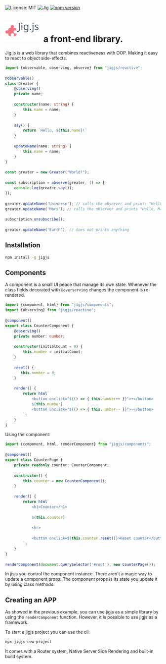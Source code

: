  ![License: MIT](https://img.shields.io/badge/License-MIT-blue.svg) ![Jig](https://github.com/carlosmaniero/jigjs/workflows/Jig/badge.svg) [![npm version](https://badge.fury.io/js/jigjs.svg)](https://badge.fury.io/js/jigjs)

# ![Jig Logo](jig/ghassets/logo.svg) a front-end library.

Jig.js is a web library that combines reactiveness with OOP. Making it easy to react to
object side-effects.


```typescript
import {observable, observing, observe} from "jigjs/reactive";

@observable()
class Greater {
    @observing()
    private name;

    constructor(name: string) {
        this.name = name;
    }

    say() {
        return `Hello, ${this.name}!`
    }
    
    updateName(name: string) {
        this.name = name;
    }
}

const greater = new Greater("World!");

const subscription = observe(greater, () => {
    console.log(greater.say());   
});

greater.updateName('Universe'); // calls the observer and prints "Hello, Universe"
greater.updateName('Mars'); // calls the observer and prints "Hello, Mars"

subscription.unsubscribe();

greater.updateName('Earth'); // does not prints anything
``` 

## Installation

```bash
npm install -g jigjs 
```

## Components

A component is a small UI peace that manage its own state. Whenever the class fields
decorated with `@overserving` changes the component is re-rendered.

```typescript
import {component, html} from "jigjs/components";
import {observing} from "jigjs/reactive";

@component()
export class CounterComponent {
    @observing()
    private number: number;

    constructor(initialCount = 0) {
        this.number = initialCount;
    }

    reset() {
       this.number = 0;
    }

    render() {
        return html`
            <button onclick="${() => { this.number++ }}">+</button>
            ${this.number}
            <button onclick="${() => { this.number-- }}">-</button>
        `;
    }
}
```
 
Using the component: 

```typescript
import {component, html, renderComponent} from "jigjs/components";

@component()
export class CounterPage {
    private readonly counter: CounterComponent;

    constructor() {
        this.counter = new CounterComponent();
    }

    render() {
        return html`
            <h1>Counter</h1>
        
            ${this.counter}

            <hr>
    
            <button onclick=${this.counter.reset()}>Reset counter</button>
        `;
    }
}

renderComponent(document.querySelector('#root'), new CounterPage());
```

In jisjs you control the component instance. There aren't a magic way to update a component props. The component props
is its state you update it by using class methods.

## Creating an APP

As showed in the previous example, you can use jigjs as a simple library by using the `renderComponent` function.
However, it is possible to use jigjs as a framework. 

To start a jigjs project you can use the cli:

```bash
npx jigjs-new-project
``` 

It comes with a Router system, Native Server Side Rendering and built-in build system.
